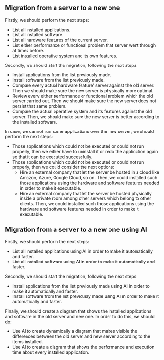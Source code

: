 ## Migration from a server to a new one

Firstly, we should perform the next steps:

- List all installed applications.
- List all installed software.
- List all hardware features of the current server.
- List either performance or functional problem that server went through at times before.
- List installed operative system and its own features.

Secondly, we should start the migration, following the next steps:

- Install applications from the list previously made.
- Install software from the list previously made.
- Compare every actual hardware feature’ server against the old server. Then we should make sure the new server is physically more optimal.
- Review every either performance or functional problem which the old server carried out. Then we should make sure the new server does not persist that same problem.
- Compare the actual operative system and its features against the old server. Then, we should make sure the new server is better according to the installed software.

In case, we cannot run some applications over the new server, we should perform the next steps:

- Those applications which could not be executed or could not run properly, then we either have to uninstall it or redo the application again so that it can be executed successfully.
- Those applications which could not be executed or could not run properly, then we could consider the next options:
    - Hire an external company that let the server be hosted in a cloud like Amazon, Azure, Google Cloud, so on. Then, we could installed such those applications using the hardware and software features needed in order to make it executable.
    - Hire an external company that let the server be hosted physically inside a private room among other servers which belong to other clients. Then, we could installed such those applications using the hardware and software features needed in order to make it executable.


## Migration from a server to a new one using AI

Firstly, we should perform the next steps:

- List all installed applications using AI in order to make it automatically and faster.
- List all installed software using AI in order to make it automatically and faster.

Secondly, we should start the migration, following the next steps:

- Install applications from the list previously made using AI in order to make it automatically and faster.
- Install software from the list previously made using AI in order to make it automatically and faster.

Finally, we should create a diagram that shows the installed applications and software in the old server and new one. In order to do this, we should do:

- Use AI to create dynamically a diagram that makes visible the differences between the old server and new server according to the items installed.
- Use AI to create a diagram that shows the performance and execution time about every installed application.


